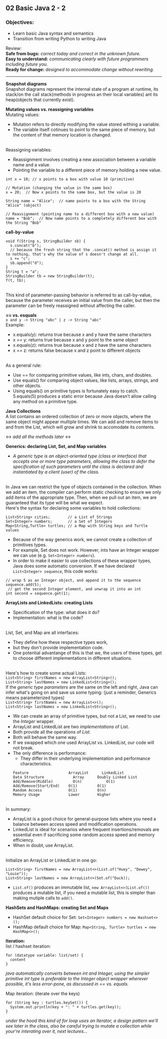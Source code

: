 ## 02 Basic Java 2 - 2
### Objectives:
- Learn basic Java syntax and semantics 
- Transition from writing Python to writing Java 

Review: 
<br>**Safe from bugs:** *correct today and correct in the unknown future.*
<br>**Easy to understand:** *communicating clearly with future programmers including future you.*
<br>**Ready for change:** *designed to accommodate change without rewriting.*

<hr>

**Snapshot diagrams**
<br>Snapshot diagrams represent the internal state of a program at runtime, its stack/on the call stack(methods in progress an their local variables) ant its heap(objects that currently exist).

**Mutating values vs. reassigning variables**
<br>Mutating values:
- Mutation refers to directly modifying the value stored withing a variable.
- The variable itself cotinues to point to the same piece of memory, but the content of that memory location is changed. 

<br>Reassigning variables: 
- Reassignment involves creating a new association between a variable name and a value. 
- Pointing the variable to a different piece of memory holding a new value. 
```
int x = 10; // x points to a box with value 10 (primitive)

// Mutation (changing the value in the same box)
x = 20;  // Now x points to the same box, but the value is 20

String name = "Alice";  // name points to a box with the String "Alice" (object)

// Reassignment (pointing name to a different box with a new value)
name = "Bob";  // Now name points to a completely different box with the String "Bob"
```
**call-by-value**
```
void f(String s, StringBuilder sb) {
  s.concat("b"); 
  // because the fresh string that the .concat() method is assign it to nothing, that's why the value of s doesn't change at all.
  s += "c";
  sb.append("d");
}
String t = "a";
StringBuilder tb = new StringBuilder(t);
f(t, tb);
```
<br>This kind of parameter-passing behavior is referred to as call-by-value, because the parameter receives an initial value from the caller, but then the parameter can be freely reassigned without affecting the caller.

**== vs. esquals**
<br>`x and y -> String "abc" | z -> String "abc"`
<br>Example:
- x.equals(y): returns true because x and y have the same characters
- x == y: returns true because x and y point to the same object
- x.equals(z): returns true because x and z have the same characters
- x == z: returns false because x and z point to different objects

<br>As a general rule:
- Use == for comparing primitive values, like ints, chars, and doubles.
- Use equals() for comparing object values, like lists, arrays, strings, and other objects.
- Using equals() on primitive types is fortunately easy to catch. 5.equals(5) produces a static error because Java doesn’t allow calling any method on a primitive type.

**Java Collections**
<br>A list contains an ordered collection of zero or more objects, where the same object might appear multiple times. We can add and remove items to and from the List, which will grow and shrink to accomodate its contents.

<-> *add all the methods later* <->

**Generics: declaring List, Set, and Map variables**
- *A generic type is an object-oriented type (class or interface) that accepts one or more type parameters, allowing the class to defer the specification of such parameters until the class is declared and instantiated by a client (user) of the class.*

<br>In Java we can restrict the type of objects contained in the collection. When we add an item, the compiler can perform static checking to ensure we only add items of the appropriate type. Then, when we pull out an item, we are guaranteed that its type will be what we expect.
<br>Here's the syntax for declaring some variables to hold collections:
```
List<String> cities;        // a List of Strings
Set<Integer> numbers;       // a Set of Integers
Map<String,Turtle> turtles; // a Map with String keys and Turtle values
```
- Because of the way generics work, we cannot create a collection of primitives types. 
-  For example, Set<int> does not work. However, ints have an Integer wrapper we can use (e.g. `Set<Integer> numbers`).
-  In order to make it easier to use collections of these wrapper types, Java does some automatic conversion. If we have declared `List<Integer> sequence`, this code works:
```
// wrap 5 as an Integer object, and append it to the sequence
sequence.add(5);              
 // get the second Integer element, and unwrap it into an int
int second = sequence.get(1);
```

**ArrayLists and LinkedLists: creating Lists**
- Specification of the type: what does it do? 
- Implementation: what is the code? 
  
<br>List, Set, and Map are all interfaces: 
- They define how these respective types work,
- but they don't provide implementation code. 
- One potential advantange of this is that we, the users of these types, get to choose different implementations in different situations.

<br>Here's how to create some actual Lists: 
<br>`List<String> firstNames = new ArrayList<String>();`
<br>`List<String> lastNames = new LinkedList<String>();`
<br>If the *generic type parameters* are the same on the left and right, Java can infer what's going on and save us some typing: (just a reminder, Generics means parameterized types)
<br>`List<String> firstNames = new ArrayList<>();`
<br>`List<String> lastNames = new LinkedList<String>();`
- We can create an array of primitive types, but not a List, we need to use the *Integer* wrapper. 
- ArrayList and LinkedList are two *implementations* of List.
- Both provide all the operations of *List*.
- Both will behave the same way. 
- If we swapped which one used ArrayList vs. LinkedList, our code will not break. 
- The only difference is performance: 
  - They differ in their underlying implementation and performance characteristics. 
  ```
  Feature	               ArrayList	  LinkedList
  Data Structure	         Array	    Doubly Linked List
  Add/Remove(Middle)	     O(n)	        O(1)
  Add/Remove(Start/End)	   O(1)	        O(1)
  Random Access	           O(1)	        O(n)
  Memory Usage	           Lower	    Higher
  ```
<br>In summary:
- ArrayList is a good choice for general-purpose lists where you need a balance between access speed and modification operations. 
- LinkedList is ideal for scenarios where frequent insertions/removals are essential even if sacrificing some random access speed and memory efficiency.
- When in doubt, use ArrayList.

<br>Initialize an ArrayList or LinkedList in one go: 
```
List<String> firstNames = new ArrayList<>(List.of("Huey", "Dewey", "Louie"));
List<String> lastNames = new ArrayList<>(Set.of("Duck));
```
- `List.of()` produces an immutable list, `new ArrayList<>(List.of())` produces a mutable list, if you need a mutable list, this is simpler than making mutiple calls to `add()`.

**HashSets and HashMaps: creating Set and Maps**
- HashSet default choice for Set: `Set<Integer> numbers = new Hashset<>();`
- HashMap default choice for Map: `Map<String, Turtle> turtles = new HashMap<>();`

**Iteration:**
<br>list / hashset iteration: 
```
for (datatype variable: list/set) {
  content 
}
```
*java automatically converts between int and Integer, using the simpler primitive int type is preferable to the Integer object wrapper wherever possible, it's less error-pone, as discussed in *== vs. equals*.*

Map iteration: (iterate over the keys) 
```
for (String key : turtles.keySet()) {
  System.out.println(key + ": " + turtles.get(key));
}
```
*under the hood this kind of for loop uses an *Iterator*, a design pattern we'll see later in the class, also be careful trying to mutate a collection while your're interating over it, next lectures...*

